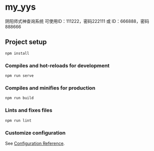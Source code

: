 # my_yys
阴阳师式神查询系统
可使用ID：111222，密码222111
或
ID：666888，密码888666
## Project setup
```
npm install
```

### Compiles and hot-reloads for development
```
npm run serve
```

### Compiles and minifies for production
```
npm run build
```

### Lints and fixes files
```
npm run lint
```

### Customize configuration
See [Configuration Reference](https://cli.vuejs.org/config/).
